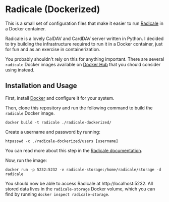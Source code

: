 # Radicale (Dockerized)

This is a small set of configuration files that make it easier to run
[Radicale][0] in a Docker container.

Radicale is a lovely CalDAV and CardDAV server written in Python. I decided to
try building the infrastructure required to run it in a Docker container, just
for fun and as an exercise in containerization.

You probably shouldn't rely on this for anything important. There are several
`radicale` Docker images available on [Docker Hub][1] that you should consider
using instead.

[0]: https://github.com/Kozea/Radicale
[1]: https://hub.docker.com/search?q=radicale&type=image

## Installation and Usage

First, install [Docker][2] and configure it for your system.

Then, clone this repository and run the following command to build the
`radicale` Docker image.

```
docker build -t radicale ./radicale-dockerized/
```

Create a username and password by running:

```
htpasswd -c ./radicale-dockerized/users [username]
```

You can read more about this step in the [Radicale documentation][3].

Now, run the image:

```
docker run -p 5232:5232 -v radicale-storage:/home/radicale/storage -d radicale
```

You should now be able to access Radicale at http://localhost:5232. All stored
data lives in the `radicale-storage` Docker volume, which you can find by
running `docker inspect radicale-storage`.

[2]: https://docs.docker.com/get-docker/
[3]: https://radicale.org/3.0.html#tutorials/basic-configuration/authentication
